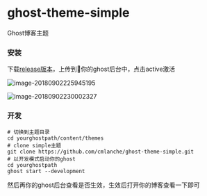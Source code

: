 # ghost-theme-simple

Ghost博客主题

### 安装

下载[release版本](https://github.com/cmlanche/ghost-theme-simple/releases)，上传到你的ghost后台中，点击active激活

![image-20180902225945195](http://pc3aukg6f.bkt.clouddn.com/blog/6gokv.png)

![image-20180902230002327](http://pc3aukg6f.bkt.clouddn.com/blog/zfpez.png)

### 开发

```shell
# 切换到主题目录
cd yourghostpath/content/themes
# clone simple主题
git clone https://github.com/cmlanche/ghost-theme-simple.git
# 以开发模式启动你的ghost
cd yourghostpath
ghost start --development
```

然后再你的ghost后台查看是否生效，生效后打开你的博客查看一下即可